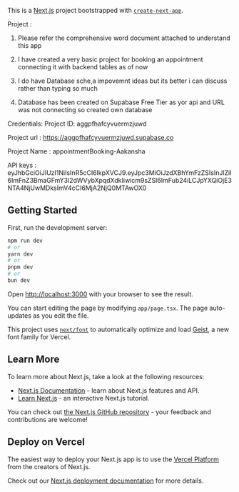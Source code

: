 This is a [Next.js](https://nextjs.org) project bootstrapped with [`create-next-app`](https://nextjs.org/docs/app/api-reference/cli/create-next-app).

Project : 
1) Please refer the comprehensive word document attached to understand this app 

2) I have created a very basic project for booking an appointment connecting it with backend tables as of now 

3) I do have Database sche,a impovemnt ideas but its better i can discuss rather than typing so much 

4)	Database has been created on Supabase Free Tier as yor api and URL was not connecting so created own database 

Credentials: 
Project ID: aggpfhafcyvuermzjuwd

Project url : https://aggpfhafcyvuermzjuwd.supabase.co

Project Name : appointmentBooking-Aakansha

API keys : eyJhbGciOiJIUzI1NiIsInR5cCI6IkpXVCJ9.eyJpc3MiOiJzdXBhYmFzZSIsInJlZiI6ImFnZ3BmaGFmY3l2dWVybXpqdXdkIiwicm9sZSI6ImFub24iLCJpYXQiOjE3NTA4NjUwMDksImV4cCI6MjA2NjQ0MTAwOX0

## Getting Started

First, run the development server:

```bash
npm run dev
# or
yarn dev
# or
pnpm dev
# or
bun dev
```

Open [http://localhost:3000](http://localhost:3000) with your browser to see the result.

You can start editing the page by modifying `app/page.tsx`. The page auto-updates as you edit the file.

This project uses [`next/font`](https://nextjs.org/docs/app/building-your-application/optimizing/fonts) to automatically optimize and load [Geist](https://vercel.com/font), a new font family for Vercel.

## Learn More

To learn more about Next.js, take a look at the following resources:

- [Next.js Documentation](https://nextjs.org/docs) - learn about Next.js features and API.
- [Learn Next.js](https://nextjs.org/learn) - an interactive Next.js tutorial.

You can check out [the Next.js GitHub repository](https://github.com/vercel/next.js) - your feedback and contributions are welcome!

## Deploy on Vercel

The easiest way to deploy your Next.js app is to use the [Vercel Platform](https://vercel.com/new?utm_medium=default-template&filter=next.js&utm_source=create-next-app&utm_campaign=create-next-app-readme) from the creators of Next.js.

Check out our [Next.js deployment documentation](https://nextjs.org/docs/app/building-your-application/deploying) for more details.
